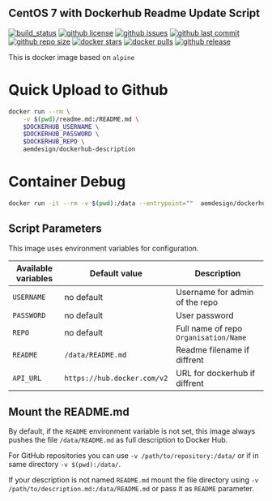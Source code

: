 ## CentOS 7 with Dockerhub Readme Update Script

[![build_status](https://travis-ci.org/aem-design/dockerhub-description.svg?branch=master)](https://travis-ci.org/aem-design/dockerhub-description) 
[![github license](https://img.shields.io/github/license/aem-design/dockerhub-description)](https://github.com/aem-design/dockerhub-description) 
[![github issues](https://img.shields.io/github/issues/aem-design/dockerhub-description)](https://github.com/aem-design/dockerhub-description) 
[![github last commit](https://img.shields.io/github/last-commit/aem-design/dockerhub-description)](https://github.com/aem-design/dockerhub-description) 
[![github repo size](https://img.shields.io/github/repo-size/aem-design/dockerhub-description)](https://github.com/aem-design/dockerhub-description) 
[![docker stars](https://img.shields.io/docker/stars/aemdesign/dockerhub-description)](https://hub.docker.com/r/aemdesign/dockerhub-description) 
[![docker pulls](https://img.shields.io/docker/pulls/aemdesign/dockerhub-description)](https://hub.docker.com/r/aemdesign/dockerhub-description) 
[![github release](https://img.shields.io/github/release/aem-design/dockerhub-description)](https://github.com/aem-design/dockerhub-description)

This is docker image based on `alpine`

# Quick Upload to Github 

```bash
docker run --rm \
    -v $(pwd)/readme.md:/README.md \
    $DOCKERHUB_USERNAME \
    $DOCKERHUB_PASSWORD \
    $DOCKERHUB_REPO \
    aemdesign/dockerhub-description
```

# Container Debug

```bash
docker run -it --rm -v $(pwd):/data --entrypoint=""  aemdesign/dockerhub-description /bin/sh
```


## Script Parameters

This image uses environment variables for configuration.

|Available variables     |Default value        |Description                                         |
|------------------------|---------------------|----------------------------------------------------|
|`USERNAME`    | no default           | Username for admin of the repo |
|`PASSWORD`    | no default           | User password |
|`REPO` | no default | Full name of repo `Organisation/Name` |
|`README`   | `/data/README.md`           | Readme filename if diffrent|
|`API_URL`           |`https://hub.docker.com/v2`    | URL for dockerhub if diffrent|

## Mount the README.md

By default, if the `README` environment variable is not set, this image always pushes the file
`/data/README.md` as full description to Docker Hub.

For GitHub repositories you can use `-v /path/to/repository:/data/` or if in same directory `-v $(pwd):/data/`.

If your description is not named `README.md` mount the file directory using `-v /path/to/description.md:/data/README.md` or pass it as `README` parameter.
